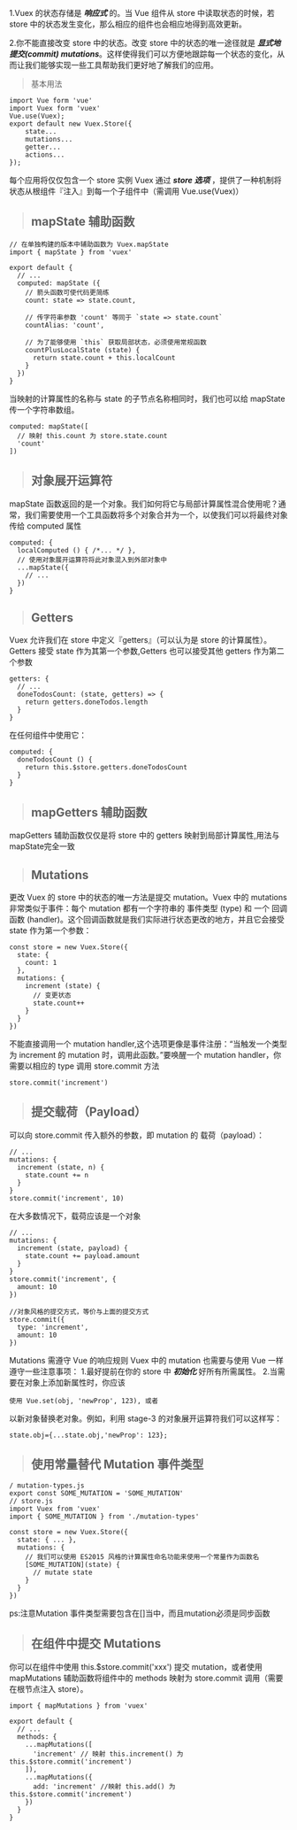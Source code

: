 1.Vuex 的状态存储是 __*响应式*__ 的。当 Vue 组件从 store 中读取状态的时候，若 store 中的状态发生变化，那么相应的组件也会相应地得到高效更新。

2.你不能直接改变 store 中的状态。改变 store 中的状态的唯一途径就是 __*显式地提交(commit) mutations*__。这样使得我们可以方便地跟踪每一个状态的变化，从而让我们能够实现一些工具帮助我们更好地了解我们的应用。
>基本用法
>
	import Vue form 'vue'
	import Vuex form 'vuex'
	Vue.use(Vuex);
	export default new Vuex.Store({
		state...
		mutations...
		getter...
		actions...
	});

每个应用将仅仅包含一个 store 实例
Vuex 通过 __*store 选项*__ ，提供了一种机制将状态从根组件『注入』到每一个子组件中（需调用 Vue.use(Vuex)）
>
> ## mapState 辅助函数
>
	// 在单独构建的版本中辅助函数为 Vuex.mapState
	import { mapState } from 'vuex'

	export default {
	  // ...
	  computed: mapState ({
	    // 箭头函数可使代码更简练
	    count: state => state.count,

	    // 传字符串参数 'count' 等同于 `state => state.count`
	    countAlias: 'count',

	    // 为了能够使用 `this` 获取局部状态，必须使用常规函数
	    countPlusLocalState (state) {
	      return state.count + this.localCount
	    }
	  })
	}
>
当映射的计算属性的名称与 state 的子节点名称相同时，我们也可以给 mapState 传一个字符串数组。
>
>
	computed: mapState([
	  // 映射 this.count 为 store.state.count
	  'count'
	])
>
> ## 对象展开运算符
mapState 函数返回的是一个对象。我们如何将它与局部计算属性混合使用呢？通常，我们需要使用一个工具函数将多个对象合并为一个，以使我们可以将最终对象传给 computed 属性
>
	computed: {
	  localComputed () { /*... */ },
	  // 使用对象展开运算符将此对象混入到外部对象中
	  ...mapState({
	    // ...
	  })
	}
>	
> ## Getters
Vuex 允许我们在 store 中定义『getters』（可以认为是 store 的计算属性）。Getters 接受 state 作为其第一个参数,Getters 也可以接受其他 getters 作为第二个参数
>
	getters: {
	  // ...
	  doneTodosCount: (state, getters) => {
	    return getters.doneTodos.length
	  }
	}
在任何组件中使用它：
>
	computed: {
	  doneTodosCount () {
	    return this.$store.getters.doneTodosCount
	  }
	}
> ## mapGetters 辅助函数
mapGetters 辅助函数仅仅是将 store 中的 getters 映射到局部计算属性,用法与mapState完全一致
> ## Mutations
更改 Vuex 的 store 中的状态的唯一方法是提交 mutation。Vuex 中的 mutations 非常类似于事件：每个 mutation 都有一个字符串的 事件类型 (type) 和 一个 回调函数 (handler)。这个回调函数就是我们实际进行状态更改的地方，并且它会接受 state 作为第一个参数：
>
	const store = new Vuex.Store({
	  state: {
	    count: 1
	  },
	  mutations: {
	    increment (state) {
	      // 变更状态
	      state.count++
	    }
	  }
	})

不能直接调用一个 mutation handler,这个选项更像是事件注册：“当触发一个类型为 increment 的 mutation 时，调用此函数。”要唤醒一个 mutation handler，你需要以相应的 type 调用 store.commit 方法
>
	store.commit('increment')
> ## 提交载荷（Payload）
可以向 store.commit 传入额外的参数，即 mutation 的 载荷（payload）：
>
	// ...
	mutations: {
	  increment (state, n) {
	    state.count += n
	  }
	}
	store.commit('increment', 10)
在大多数情况下，载荷应该是一个对象
>
	// ...
	mutations: {
	  increment (state, payload) {
	    state.count += payload.amount
	  }
	}
	store.commit('increment', {
	  amount: 10
	})
	
	//对象风格的提交方式，等价与上面的提交方式
	store.commit({
	  type: 'increment',
	  amount: 10
	})
Mutations 需遵守 Vue 的响应规则
Vuex 中的 mutation 也需要与使用 Vue 一样遵守一些注意事项：
1.最好提前在你的 store 中 __*初始化*__ 好所有所需属性。
2.当需要在对象上添加新属性时，你应该
>
	使用 Vue.set(obj, 'newProp', 123), 或者 
以新对象替换老对象。例如，利用 stage-3 的对象展开运算符我们可以这样写：
>
	state.obj={...state.obj,'newProp': 123};
> ## 使用常量替代 Mutation 事件类型
>
	/ mutation-types.js
	export const SOME_MUTATION = 'SOME_MUTATION'
	// store.js
	import Vuex from 'vuex'
	import { SOME_MUTATION } from './mutation-types'

	const store = new Vuex.Store({
	  state: { ... },
	  mutations: {
	    // 我们可以使用 ES2015 风格的计算属性命名功能来使用一个常量作为函数名
	    [SOME_MUTATION](state) {
	      // mutate state
	    }
	  }
	})
ps:注意Mutation 事件类型需要包含在[]当中，而且mutation必须是同步函数

> ## 在组件中提交 Mutations

你可以在组件中使用 this.$store.commit('xxx') 提交 mutation，或者使用 mapMutations 辅助函数将组件中的 methods 映射为 store.commit 调用（需要在根节点注入 store）。
>
	import { mapMutations } from 'vuex'

	export default {
	  // ...
	  methods: {
	    ...mapMutations([
	      'increment' // 映射 this.increment() 为 this.$store.commit('increment')
	    ]),
	    ...mapMutations({
	      add: 'increment' //映射 this.add() 为 this.$store.commit('increment')
	    })
	  }
	}